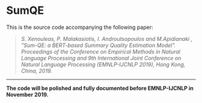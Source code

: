 # SumQE
This is the source code accompanying the following paper: 
>*S. Xenouleas, P. Malakasiotis, I. Androutsopoulos and M.Apidianaki , "Sum-QE: a BERT-based Summary Quality Estimation Model".
> Proceedings of the Conference on Empirical Methods in Natural Language Processing and 9th International Joint Conference on Natural Language Processing (EMNLP-IJCNLP 2019), Hong Kong, China, 2019.*

---
**The code will be polished and fully documented before EMNLP-IJCNLP in November 2019.**
